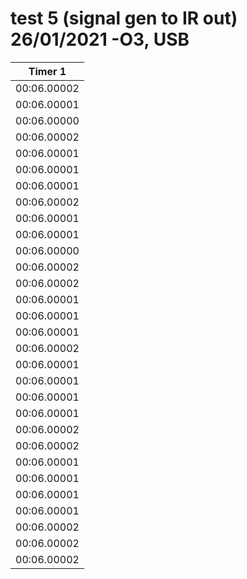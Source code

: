 # test 5 (signal gen to IR out) 26/01/2021 -O3, USB

| Timer 1     |
| ----------- |
| 00:06.00002 |
| 00:06.00001 |
| 00:06.00000 |
| 00:06.00002 |
| 00:06.00001 |
| 00:06.00001 |
| 00:06.00001 |
| 00:06.00002 |
| 00:06.00001 |
| 00:06.00001 |
| 00:06.00000 |
| 00:06.00002 |
| 00:06.00002 |
| 00:06.00001 |
| 00:06.00001 |
| 00:06.00001 |
| 00:06.00002 |
| 00:06.00001 |
| 00:06.00001 |
| 00:06.00001 |
| 00:06.00001 |
| 00:06.00002 |
| 00:06.00002 |
| 00:06.00001 |
| 00:06.00001 |
| 00:06.00001 |
| 00:06.00001 |
| 00:06.00002 |
| 00:06.00002 |
| 00:06.00002 |
